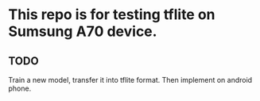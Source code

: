 # This repo is for testing tflite on Sumsung A70 device.

## TODO

Train a new model, transfer it into tflite format. Then implement on android phone.
